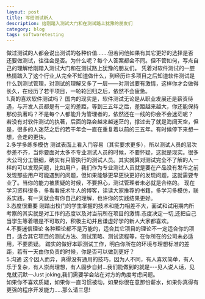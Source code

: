 ```yaml
---
layout: post
title: 写给测试新人
description: 给刚踏入测试大门和在测试路上犹豫的朋友们
category: blog
tags: softwaretesting
---
```


做过测试的人都会说出测试的各种价值.......但若问他如果有其它更好的选择是否还要做测试，往往会是否。为什么呢？每个人答案都会不同。但不管如何，写点自己的理解给刚踏入测试大门和在测试路上犹豫的朋友们。
凭着对软件测试的一腔热情踏入了这个行业,从完全不知道做什么，到经历许多项目之后知道软件测试是什么到测试管理，对测试的理解又多了一层——对测试要有激情，这样你才会做得长久，在经历了若干项目，一轮轮回归之后，依然不会疲惫。
<br/>1.真的喜欢软件测试吗？
国内的现实是，软件测试无论是从职业发展还是薪资待遇，与开发人员都是有一定的差距，等到三五年之后，差距越来越大，你还能保持那份执著吗？不是每个人都能升为管理者的，依然还在一线的你会不会迷茫呢？ 若没有对软件测试的执著，后面的路会越来越迷茫的，撑过去了就是海阔天空，但是，很多的人迷茫之后的若干年会一直在重复着以前的三五年。有时候停下来想一想，会走的更快。
<br/>2.多学多练多模仿
测试表面上看入门容易（其实要求更多），所以测试人员的层次参差不齐，当你要面对太多不专业测试人员的时候，不要怀疑，这就是现实。很多大公司分工很细，确实有只管执行的测试人员。其实就算对测试完全不了解的人一样的可以发现问题，比如用户，我们作为专业测试人员就是要在产品没有发布之前发现那些用户可能遇到的问题，但如果能够更早更快更好的发现问题，这就需要专业了。当你的能力被质疑的时候，不要担心，测试管理者未必就是合格的。 现在学习资料很多，多看看技术牛人的博客，读读大家推荐的书籍，多学习多模仿，联系实践，有一天就会有你自己的理解，也许你的实践结果更好。
<br/>3.态度很重要
刚踏出校门的学生掌握的技术和能力相差不大，面试和试用期内所考察的其实就是对工作的态度以及对当前所在项目的激情.态度决定一切,还把自己当学生等着喂是不可取的，积极主动并且谦虚好学的新人大家都喜欢。
<br/>4.不要迷信理论
各种理论都不是万能的，适合其它项目的理论不一定适合你的项目，适合其它项目的测试方法、测试策略、测试流程等，在你所在的公司未必适用，不要质疑。 踏实的做好本职测试工作，明白你所在的环境与理想标准的差距，若有一天由你负责的时候，你是否可以做到更好？
<br/>5.沟通
这个因人而异，真得没有通用的技巧，因为人不同，有人喜欢简单，有人乐于复杂，有人崇尚理想，有人固步自封...我们能做到的就是---见人说人话，见鬼就沉默—Just joking,我们需要学会站在对方的角度考虑问题。
<br/>如果你不喜欢质疑，如果你一直习惯被动，如果你很在意那份薪水，如果你真得有更强的程序开发能力.....那么请三思!


[Angelia]:    http://angeliaw.github.com  "Angelia"
